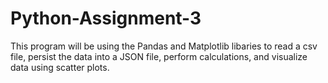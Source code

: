 # Python-Assignment-3
This program will be using the Pandas and Matplotlib libaries to read a csv file, persist the data into a JSON file, perform calculations, and visualize data using scatter plots.
